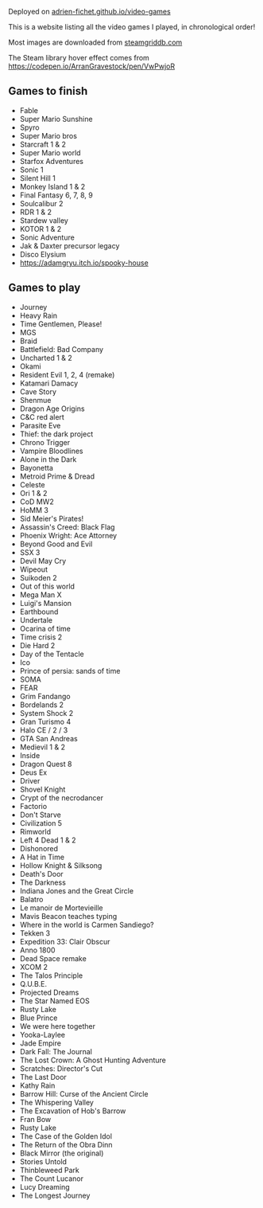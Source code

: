 Deployed on [adrien-fichet.github.io/video-games](https://adrien-fichet.github.io/video-games/)

This is a website listing all the video games I played, in chronological order!

Most images are downloaded from [steamgriddb.com](https://www.steamgriddb.com/)

The Steam library hover effect comes from https://codepen.io/ArranGravestock/pen/VwPwjoR

## Games to finish
- Fable
- Super Mario Sunshine
- Spyro
- Super Mario bros
- Starcraft 1 & 2
- Super Mario world
- Starfox Adventures
- Sonic 1
- Silent Hill 1
- Monkey Island 1 & 2
- Final Fantasy 6, 7, 8, 9
- Soulcalibur 2
- RDR 1 & 2
- Stardew valley
- KOTOR 1 & 2
- Sonic Adventure
- Jak & Daxter precursor legacy
- Disco Elysium
- https://adamgryu.itch.io/spooky-house

## Games to play
- Journey
- Heavy Rain
- Time Gentlemen, Please!
- MGS
- Braid
- Battlefield: Bad Company
- Uncharted 1 & 2
- Okami
- Resident Evil 1, 2, 4 (remake)
- Katamari Damacy
- Cave Story
- Shenmue
- Dragon Age Origins
- C&C red alert
- Parasite Eve
- Thief: the dark project
- Chrono Trigger
- Vampire Bloodlines
- Alone in the Dark
- Bayonetta
- Metroid Prime & Dread
- Celeste
- Ori 1 & 2
- CoD MW2
- HoMM 3
- Sid Meier's Pirates!
- Assassin's Creed: Black Flag
- Phoenix Wright: Ace Attorney
- Beyond Good and Evil
- SSX 3
- Devil May Cry
- Wipeout
- Suikoden 2
- Out of this world
- Mega Man X
- Luigi's Mansion
- Earthbound
- Undertale
- Ocarina of time
- Time crisis 2
- Die Hard 2
- Day of the Tentacle
- Ico
- Prince of persia: sands of time
- SOMA
- FEAR
- Grim Fandango
- Bordelands 2
- System Shock 2
- Gran Turismo 4
- Halo CE / 2 / 3
- GTA San Andreas
- Medievil 1 & 2
- Inside
- Dragon Quest 8
- Deus Ex
- Driver
- Shovel Knight
- Crypt of the necrodancer
- Factorio
- Don't Starve
- Civilization 5
- Rimworld
- Left 4 Dead 1 & 2
- Dishonored
- A Hat in Time
- Hollow Knight & Silksong
- Death's Door
- The Darkness
- Indiana Jones and the Great Circle
- Balatro
- Le manoir de Mortevieille
- Mavis Beacon teaches typing
- Where in the world is Carmen Sandiego?
- Tekken 3
- Expedition 33: Clair Obscur
- Anno 1800
- Dead Space remake
- XCOM 2
- The Talos Principle
- Q.U.B.E.
- Projected Dreams
- The Star Named EOS
- Rusty Lake
- Blue Prince
- We were here together
- Yooka-Laylee
- Jade Empire
- Dark Fall: The Journal
- The Lost Crown: A Ghost Hunting Adventure
- Scratches: Director's Cut
- The Last Door
- Kathy Rain
- Barrow Hill: Curse of the Ancient Circle
- The Whispering Valley
- The Excavation of Hob's Barrow
- Fran Bow
- Rusty Lake
- The Case of the Golden Idol
- The Return of the Obra Dinn
- Black Mirror (the original)
- Stories Untold
- Thinbleweed Park
- The Count Lucanor
- Lucy Dreaming
- The Longest Journey

